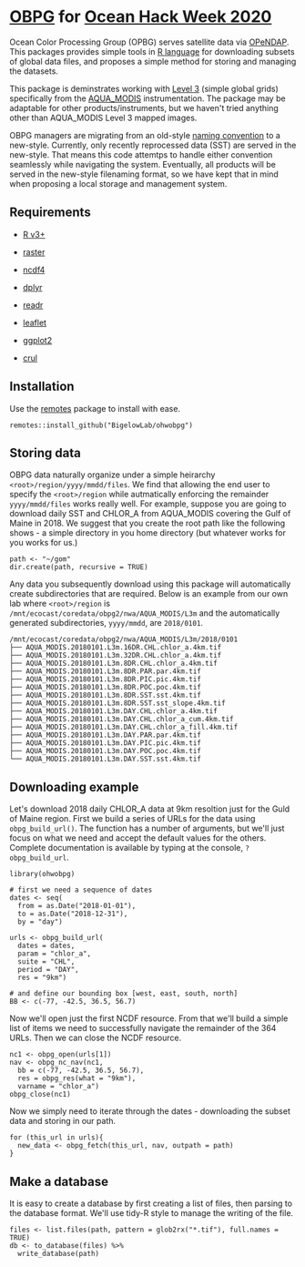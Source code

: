 # [OBPG](https://oceancolor.gsfc.nasa.gov/) for [Ocean Hack Week 2020](https://oceanhackweek.github.io/)

Ocean Color Processing Group (OPBG) serves satellite data via [OPeNDAP](https://www.opendap.org/).  This packages provides simple tools in [R language](https://www.r-project.org/) for downloading subsets of global data files, and proposes a simple method for storing and managing the datasets.

This package is deminstrates working with [Level 3](https://oceancolor.gsfc.nasa.gov/products/) (simple global grids) specifically from the [AQUA_MODIS](https://oceancolor.gsfc.nasa.gov/data/aqua/) instrumentation.  The package may be adaptable for other products/instruments, but we haven't tried anything other than AQUA_MODIS Level 3 mapped images.

OBPG managers are migrating from an old-style [naming convention](https://oceancolor.gsfc.nasa.gov/docs/filenaming-convention/) to a new-style. Currently, only recently reprocessed data (SST) are served in the new-style. That means this code attemtps to handle either convention seamlessly while navigating the system. Eventually, all products will be served in the new-style filenaming format, so we have kept that in mind when proposing a local storage and management system.

## Requirements

  + [R v3+](https://www.r-project.org/) 
  
  + [raster](https://CRAN.R-project.org/package=raster)
  
  + [ncdf4](https://CRAN.R-project.org/package=ncdf4)
  
  + [dplyr](https://CRAN.R-project.org/package=dplyr)
  
  + [readr](https://CRAN.R-project.org/package=readr)
  
  + [leaflet](https://CRAN.R-project.org/package=leaflet)
  
  + [ggplot2](https://CRAN.R-project.org/package=ggplot2)
  
  + [crul](https://CRAN.R-project.org/package=crul)
  
## Installation

Use the [remotes](https://CRAN.R-project.org/package=remotes) package to install with ease.

```
remotes::install_github("BigelowLab/ohwobpg")
```

## Storing data

OBPG data naturally organize under a simple heirarchy `<root>/region/yyyy/mmdd/files`. We find that allowing the end user to specify the `<root>/region` while autmatically enforcing the remainder `yyyy/mmdd/files` works really well. For example, suppose you are going to download daily SST and CHLOR_A from AQUA_MODIS covering the Gulf of Maine in 2018.  We suggest that you create the root path like the following shows - a simple directory in you home directory (but whatever works for you works for us.)

```
path <- "~/gom"
dir.create(path, recursive = TRUE)
```

Any data you subsequently download using this package will automatically create subdirectories that are required. Below is an example from our own lab where `<root>/region` is `/mnt/ecocast/coredata/obpg2/nwa/AQUA_MODIS/L3m` and the automatically generated subdirectories, `yyyy/mmdd`, are `2018/0101`.

```
/mnt/ecocast/coredata/obpg2/nwa/AQUA_MODIS/L3m/2018/0101
├── AQUA_MODIS.20180101.L3m.16DR.CHL.chlor_a.4km.tif
├── AQUA_MODIS.20180101.L3m.32DR.CHL.chlor_a.4km.tif
├── AQUA_MODIS.20180101.L3m.8DR.CHL.chlor_a.4km.tif
├── AQUA_MODIS.20180101.L3m.8DR.PAR.par.4km.tif
├── AQUA_MODIS.20180101.L3m.8DR.PIC.pic.4km.tif
├── AQUA_MODIS.20180101.L3m.8DR.POC.poc.4km.tif
├── AQUA_MODIS.20180101.L3m.8DR.SST.sst.4km.tif
├── AQUA_MODIS.20180101.L3m.8DR.SST.sst_slope.4km.tif
├── AQUA_MODIS.20180101.L3m.DAY.CHL.chlor_a.4km.tif
├── AQUA_MODIS.20180101.L3m.DAY.CHL.chlor_a_cum.4km.tif
├── AQUA_MODIS.20180101.L3m.DAY.CHL.chlor_a_fill.4km.tif
├── AQUA_MODIS.20180101.L3m.DAY.PAR.par.4km.tif
├── AQUA_MODIS.20180101.L3m.DAY.PIC.pic.4km.tif
├── AQUA_MODIS.20180101.L3m.DAY.POC.poc.4km.tif
└── AQUA_MODIS.20180101.L3m.DAY.SST.sst.4km.tif
```

## Downloading example

Let's download 2018 daily CHLOR_A data at 9km resoltion just for the Guld of Maine region. First we build a series of URLs for the data using `obpg_build_url()`.  The function has a number of arguments, but we'll just focus on what we need and accept the default values for the others.  Complete documentation is available by typing at the console, `?obpg_build_url`.

```
library(ohwobpg)

# first we need a sequence of dates
dates <- seq(
  from = as.Date("2018-01-01"), 
  to = as.Date("2018-12-31"), 
  by = "day")

urls <- obpg_build_url(
  dates = dates,
  param = "chlor_a",
  suite = "CHL",
  period = "DAY",
  res = "9km")
  
# and define our bounding box [west, east, south, north]
BB <- c(-77, -42.5, 36.5, 56.7)
```

Now we'll open just the first NCDF resource.  From that we'll build a simple list of items we need to successfully navigate the remainder of the 364 URLs. Then we can close the NCDF resource.

```
nc1 <- obpg_open(urls[1])
nav <- obpg_nc_nav(nc1,
  bb = c(-77, -42.5, 36.5, 56.7),
  res = obpg_res(what = "9km"),
  varname = "chlor_a")
obpg_close(nc1)
```

Now we simply need to iterate through the dates - downloading the subset data and storing in our path.

```
for (this_url in urls){
  new_data <- obpg_fetch(this_url, nav, outpath = path)
}
```

## Make a database

It is easy to create a database by first creating a list of files, then parsing to the database format. 
We'll use tidy-R style to manage the writing of the file.

```
files <- list.files(path, pattern = glob2rx("*.tif"), full.names = TRUE)
db <- to_database(files) %>%
  write_database(path)
```



